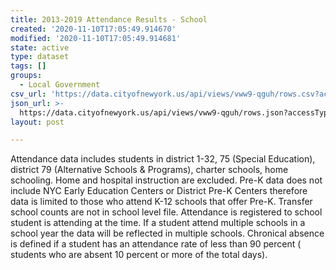 ```yaml
---
title: 2013-2019 Attendance Results - School
created: '2020-11-10T17:05:49.914670'
modified: '2020-11-10T17:05:49.914681'
state: active
type: dataset
tags: []
groups:
  - Local Government
csv_url: 'https://data.cityofnewyork.us/api/views/vww9-qguh/rows.csv?accessType=DOWNLOAD'
json_url: >-
  https://data.cityofnewyork.us/api/views/vww9-qguh/rows.json?accessType=DOWNLOAD
layout: post

---
```

Attendance data includes students in district 1-32, 75 (Special Education), district 79 (Alternative Schools & Programs), charter schools, home schooling.  Home and hospital instruction are excluded.  Pre-K data does not include NYC Early Education Centers or District Pre-K Centers therefore data is limited to those who attend K-12 schools that offer Pre-K.  Transfer school counts are not in school level file.  Attendance is registered to school student is attending at the time. If a student attend multiple schools in a school year the data will be reflected in multiple schools.  Chronical absence is defined if a student has an attendance rate of less than 90 percent ( students  who are absent 10 percent or more of the total days).
